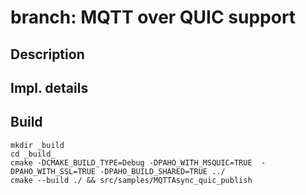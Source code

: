 # branch: MQTT over QUIC support

## Description


## Impl. details

## Build
```
mkdir _build
cd _build_ 
cmake -DCMAKE_BUILD_TYPE=Debug -DPAHO_WITH_MSQUIC=TRUE  -DPAHO_WITH_SSL=TRUE -DPAHO_BUILD_SHARED=TRUE ../
cmake --build ./ && src/samples/MQTTAsync_quic_publish
```
